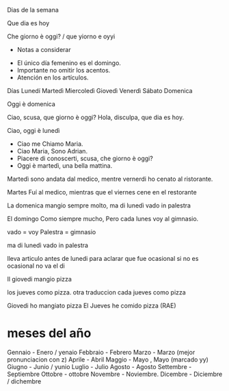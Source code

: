Dias de la semana

Que dia es hoy

Che giorno è oggi? / que yiorno e oyyi

- Notas a considerar
* El único día femenino es el domingo.
* Importante no omitir los acentos.
* Atención en los artículos.

Días
Lunedí
Martedì
Miercoledì
Giovedì
Venerdì
Sábato
Domenica

Oggi è domenica

Ciao, scusa, que giorno è oggi?
Hola, disculpa, que dia es hoy.

Ciao, oggi è lunedì

- Ciao me Chiamo Maria.
- Ciao Maria, Sono Adrian.
- Piacere di conoscerti, scusa, che giorno è oggi?
- Oggi è martedì, una bella mattina.


Martedì sono andata dal medico, mentre vernerdi ho cenato al ristorante.

Martes Fuí al medico, mientras que el viernes cene en el restorante

La domenica mangio sempre molto,
ma di lunedì vado in palestra

El domingo Como siempre mucho,
Pero cada lunes voy al gimnasio.

vado = voy
Palestra = gimnasio


ma di lunedì vado in palestra

lleva articulo antes de lunedi 
para aclarar que fue ocasional
si no es ocasional no va el di

Il giovedi mangio pizza

los jueves como pizza.
otra traduccion cada jueves como pizza

Giovedi ho mangiato pizza
El Jueves he comido pizza (RAE)

# meses del año

Gennaio - Enero  / yenaio
Febbraio - Febrero 
Marzo - Marzo (mejor pronunciacion con z)
Aprile - Abril
Maggio - Mayo , Mayo (marcado yy)
Giugno - Junio / yunio
Luglio - Julio
Agosto - Agosto
Settembre - Septiembre
Ottobre - ottobre
Novembre - Noviembre.
Dicembre - Diciembre / dichembre




